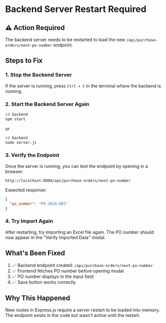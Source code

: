 # Backend Server Restart Required

## ⚠️ Action Required

The backend server needs to be restarted to load the new `/api/purchase-orders/next-po-number` endpoint.

## Steps to Fix

### 1. Stop the Backend Server
If the server is running, press `Ctrl + C` in the terminal where the backend is running.

### 2. Start the Backend Server Again
```bash
cd backend
npm start
```
or
```bash
cd backend
node server.js
```

### 3. Verify the Endpoint
Once the server is running, you can test the endpoint by opening in a browser:
```
http://localhost:8000/api/purchase-orders/next-po-number
```

Expected response:
```json
{
  "po_number": "PO-2024-001"
}
```

### 4. Try Import Again
After restarting, try importing an Excel file again. The PO number should now appear in the "Verify Imported Data" modal.

## What's Been Fixed

1. ✅ Backend endpoint created: `/api/purchase-orders/next-po-number`
2. ✅ Frontend fetches PO number before opening modal
3. ✅ PO number displays in the input field
4. ✅ Save button works correctly

## Why This Happened

New routes in Express.js require a server restart to be loaded into memory. The endpoint exists in the code but wasn't active until the restart.

